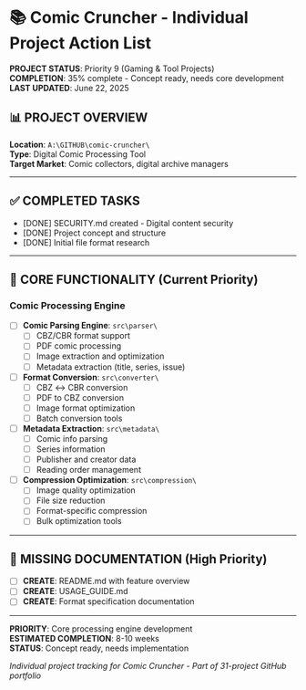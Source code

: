 # 📚 Comic Cruncher - Individual Project Action List

**PROJECT STATUS**: Priority 9 (Gaming & Tool Projects)  
**COMPLETION**: 35% complete - Concept ready, needs core development  
**LAST UPDATED**: June 22, 2025  

## 📊 PROJECT OVERVIEW

**Location**: `A:\GITHUB\comic-cruncher\`  
**Type**: Digital Comic Processing Tool  
**Target Market**: Comic collectors, digital archive managers  

---

## ✅ COMPLETED TASKS
- [DONE] SECURITY.md created - Digital content security
- [DONE] Project concept and structure
- [DONE] Initial file format research

---

## 🔧 CORE FUNCTIONALITY (Current Priority)

### Comic Processing Engine
- [ ] **Comic Parsing Engine**: `src\parser\`
  - [ ] CBZ/CBR format support
  - [ ] PDF comic processing
  - [ ] Image extraction and optimization
  - [ ] Metadata extraction (title, series, issue)

- [ ] **Format Conversion**: `src\converter\`
  - [ ] CBZ ↔ CBR conversion
  - [ ] PDF to CBZ conversion
  - [ ] Image format optimization
  - [ ] Batch conversion tools

- [ ] **Metadata Extraction**: `src\metadata\`
  - [ ] Comic info parsing
  - [ ] Series information
  - [ ] Publisher and creator data
  - [ ] Reading order management

- [ ] **Compression Optimization**: `src\compression\`
  - [ ] Image quality optimization
  - [ ] File size reduction
  - [ ] Format-specific compression
  - [ ] Bulk optimization tools

---

## 📄 MISSING DOCUMENTATION (High Priority)
- [ ] **CREATE**: README.md with feature overview
- [ ] **CREATE**: USAGE_GUIDE.md
- [ ] **CREATE**: Format specification documentation

---

**PRIORITY**: Core processing engine development  
**ESTIMATED COMPLETION**: 8-10 weeks  
**STATUS**: Concept ready, needs implementation  

*Individual project tracking for Comic Cruncher - Part of 31-project GitHub portfolio*